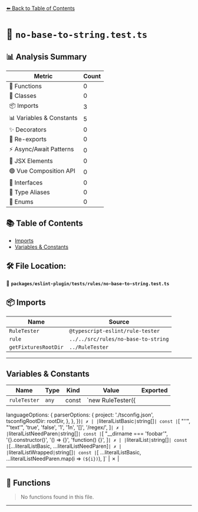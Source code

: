 [⬅️ Back to Table of Contents](../../../../index.md)

# 📄 `no-base-to-string.test.ts`

## 📊 Analysis Summary

| Metric | Count |
|--------|-------|
| 🔧 Functions | 0 |
| 🧱 Classes | 0 |
| 📦 Imports | 3 |
| 📊 Variables & Constants | 5 |
| ✨ Decorators | 0 |
| 🔄 Re-exports | 0 |
| ⚡ Async/Await Patterns | 0 |
| 💠 JSX Elements | 0 |
| 🟢 Vue Composition API | 0 |
| 📐 Interfaces | 0 |
| 📑 Type Aliases | 0 |
| 🎯 Enums | 0 |

## 📚 Table of Contents

- [Imports](#imports)
- [Variables & Constants](#variables-constants)

## 🛠️ File Location:
📂 **`packages/eslint-plugin/tests/rules/no-base-to-string.test.ts`**

## 📦 Imports

| Name | Source |
|------|--------|
| `RuleTester` | `@typescript-eslint/rule-tester` |
| `rule` | `../../src/rules/no-base-to-string` |
| `getFixturesRootDir` | `../RuleTester` |


---

## Variables & Constants

| Name | Type | Kind | Value | Exported |
|------|------|------|-------|----------|
| `ruleTester` | `any` | const | `new RuleTester({
  languageOptions: {
    parserOptions: {
      project: './tsconfig.json',
      tsconfigRootDir: rootDir,
    },
  },
})` | ✗ |
| `literalListBasic` | `string[]` | const | `[
  "''",
  "'text'",
  'true',
  'false',
  '1',
  '1n',
  '[]',
  '/regex/',
]` | ✗ |
| `literalListNeedParen` | `string[]` | const | `[
  "__dirname === 'foobar'",
  '{}.constructor()',
  '() => {}',
  'function() {}',
]` | ✗ |
| `literalList` | `string[]` | const | `[...literalListBasic, ...literalListNeedParen]` | ✗ |
| `literalListWrapped` | `string[]` | const | `[
  ...literalListBasic,
  ...literalListNeedParen.map(i => `(${i})`),
]` | ✗ |


---

## 🔧 Functions

> No functions found in this file.


---